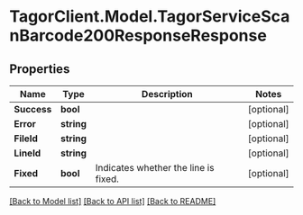 # TagorClient.Model.TagorServiceScanBarcode200ResponseResponse

## Properties

Name | Type | Description | Notes
------------ | ------------- | ------------- | -------------
**Success** | **bool** |  | [optional] 
**Error** | **string** |  | [optional] 
**FileId** | **string** |  | [optional] 
**LineId** | **string** |  | [optional] 
**Fixed** | **bool** | Indicates whether the line is fixed. | [optional] 

[[Back to Model list]](../README.md#documentation-for-models) [[Back to API list]](../README.md#documentation-for-api-endpoints) [[Back to README]](../README.md)

